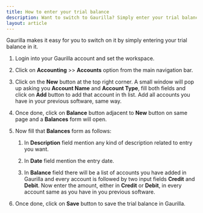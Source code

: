 ```yaml
---
title: How to enter your trial balance
description: Want to switch to Gaurilla? Simply enter your trial balance.
layout: article
---
```

Gaurilla makes it easy for you to switch on it by simply entering your trial balance in it.

1. Login into your Gaurilla account and set the workspace.

2. Click on **Accounting** >> **Accounts** option from the main navigation bar.

3. Click on the **New** button at the top right corner. A small window will pop up asking you **Account Name** and **Account Type**, fill both fields and click on **Add** button to add that account in th list. Add all accounts you have in your previous software, same way.

4. Once done, click on **Balance** button adjacent to **New** button on same page and a **Balances** form will open.

5. Now fill that **Balances** form as follows:

	1. In **Description** field mention any kind of description related to entry you want.

	2. In **Date** field mention the entry date.

	3. In **Balance** field there will be a list of accounts you have added in Gaurilla and every account is followed by two input fields **Credit** and **Debit**. Now enter the amount, either in **Credit** or **Debit**, in every account same as you have in you previous software.

6. Once done, click on **Save** button to save the trial balance in Gaurilla.

